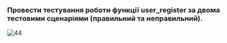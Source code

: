 ### Провести тестування роботи функції user_register за двома тестовими сценаріями (правильний та неправильний).

![44](https://user-images.githubusercontent.com/93474882/209746111-b3802f92-f883-4e3f-a1dc-f2b341672b18.png)
